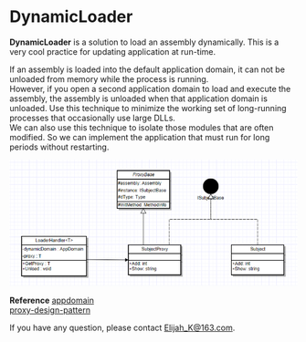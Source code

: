 # DynamicLoader
<strong>DynamicLoader</strong> is a solution to load an assembly dynamically. This is a very cool practice for updating application at run-time.

If an assembly is loaded into the default application domain, it can not be unloaded from memory while the process is running. 
<br />
However, if you open a second application domain to load and execute the assembly, the assembly is unloaded when that application domain is unloaded. Use this technique to minimize the working set of long-running processes that occasionally use large DLLs. 
<br />
We can also use this technique to isolate those modules that are often modified. So we can implement the application that must run for long periods without restarting.

<img src="https://github.com/ElijahKR/DynamicLoader/blob/master/diagram.png" />

<strong>Reference</strong>
<a href="https://msdn.microsoft.com/en-us/library/system.appdomain(v=vs.110).aspx" target="_Blank">appdomain<a/>
<br />
<a href="http://www.dofactory.com/net/proxy-design-pattern" target="_Blank">proxy-design-pattern<a/>

<p>If you have any question, please contact <a href="mailto:Elijah_K@163.com">Elijah_K@163.com</a>.</p>
